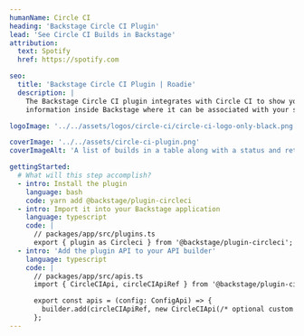 ```yaml
---
humanName: Circle CI
heading: 'Backstage Circle CI Plugin'
lead: 'See Circle CI Builds in Backstage'
attribution:
  text: Spotify
  href: https://spotify.com

seo:
  title: 'Backstage Circle CI Plugin | Roadie'
  description: |
    The Backstage Circle CI plugin integrates with Circle CI to show your build
    information inside Backstage where it can be associated with your services.

logoImage: '../../assets/logos/circle-ci/circle-ci-logo-only-black.png'

coverImage: '../../assets/circle-ci-plugin.png'
coverImageAlt: 'A list of builds in a table along with a status and retry button for each build.'

gettingStarted:
  # What will this step accomplish?
  - intro: Install the plugin
    language: bash
    code: yarn add @backstage/plugin-circleci
  - intro: Import it into your Backstage application
    language: typescript
    code: |
      // packages/app/src/plugins.ts
      export { plugin as Circleci } from '@backstage/plugin-circleci';
  - intro: 'Add the plugin API to your API builder'
    language: typescript
    code: |
      // packages/app/src/apis.ts
      import { CircleCIApi, circleCIApiRef } from '@backstage/plugin-circleci';

      export const apis = (config: ConfigApi) => {
        builder.add(circleCIApiRef, new CircleCIApi(/* optional custom url for your own CircleCI instance */));
      };
---
```


